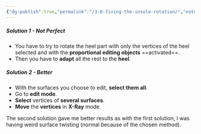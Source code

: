 ```yaml
---
{"dg-publish":true,"permalink":"/3-0-fixing-the-insole-rotation/","noteIcon":""}
---
```


##### Solution 1 - Not Perfect
- You have to try to rotate the heel part with only the vertices of the heel selected and with the **proportional editing objects** ==activated==.
- Then you have to **adapt** all the rest to the **heel**.

##### Solution 2 - Better
- With the surfaces you choose to edit, **select them all**.
- Go to **edit mode**.
- **Select** vertices of **several surfaces**.
- **Move** the **vertices** in **X-Ray** mode.

The second solution gave me better results as with the first solution, I was having weird surface twisting (normal because of the chosen method). 

